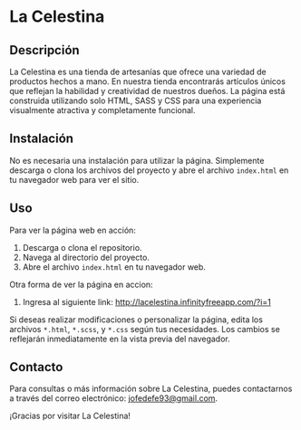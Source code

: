 # La Celestina

## Descripción
La Celestina es una tienda de artesanías que ofrece una variedad de productos hechos a mano. En nuestra tienda encontrarás artículos únicos que reflejan la habilidad y creatividad de nuestros dueños. La página está construida utilizando solo HTML, SASS y CSS para una experiencia visualmente atractiva y completamente funcional.

## Instalación
No es necesaria una instalación para utilizar la página. Simplemente descarga o clona los archivos del proyecto y abre el archivo `index.html` en tu navegador web para ver el sitio.

## Uso
Para ver la página web en acción:
1. Descarga o clona el repositorio.
2. Navega al directorio del proyecto.
3. Abre el archivo `index.html` en tu navegador web.

Otra forma de ver la página en accion:
1. Ingresa al siguiente link: http://lacelestina.infinityfreeapp.com/?i=1

Si deseas realizar modificaciones o personalizar la página, edita los archivos `*.html`, `*.scss`, y `*.css` según tus necesidades. Los cambios se reflejarán inmediatamente en la vista previa del navegador.

## Contacto
Para consultas o más información sobre La Celestina, puedes contactarnos a través del correo electrónico: [jofedefe93@gmail.com](mailto:jofedefe93@gmail.com).

¡Gracias por visitar La Celestina!